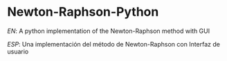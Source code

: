 # Newton-Raphson-Python
*EN*: A python implementation of the Newton-Raphson method with GUI

*ESP*: Una implementación del método de Newton-Raphson con Interfaz de usuario
